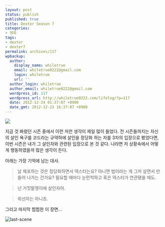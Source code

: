 ```yaml
---
layout: post
status: publish
published: true
title: Dexter Season 7
categories:
- 영화
tags:
- dexter
- dexter7
permalink: archives/117
wpbackup:
  author:
    display_name: whiletrue
    email: whiletrue0222@gmail.com
    login: whiletrue
    url: ''
  author_login: whiletrue
  author_email: whiletrue0222@gmail.com
  wordpress_id: 117
  wordpress_url: http://whiletrue0222.com/lifelog/?p=117
  date: 2012-12-24 01:37:07 +0900
  date_gmt: 2012-12-23 16:37:07 +0900
---
```


![](https://lh3.googleusercontent.com/-ZgGPgZ60QyM/UNc4jS7yYrI/AAAAAAAAD4M/F5uaLEev9gM/s646/dexter-season-7-poster1.jpg)

지금 것 봐왔던 시즌 중에서 이런 저런 생각이 제일 많이 들었다.
전 시즌들까지는 자신의 살인 욕구를 코드라는 규약하에 살인을 정당화 하는 자를 3자의 입장으로 봤었다면, 이번 시즌은 내가 그 살인자와
관련된 입장으로 본 것 같다.
나라면 저 상황속에서 어떻게 행동하였을까 많은 생각이 든다.

아래는 가장 기억에 남는 대사.

> 날 체포하는 것은 정당화하면서 덱스터는요?
> 아니면 법이라는 게 그저 살면서 만들어 나가는 건가요?
> 필요할 때마다 눈먼척하고 혹은 덱스터가 연관됐을 때도.

> 넌 거짓말쟁이에 살인자야.

> 위선자는 아니죠.

그리고 마지막 찝찝한 이 장면...

![last-scene](https://lh4.googleusercontent.com/-bhkElMthAsI/UNc4jxuhsiI/AAAAAAAAD4U/2kxm1fMz5xM/s640/dexter7-last-scene.png)
